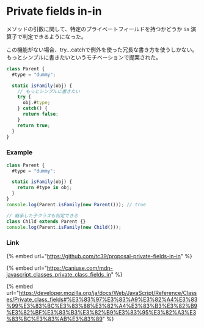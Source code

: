 # Private fields in-in

メソッドの引数に関して、特定のプライベートフィールドを持つかどうか `in` 演算子で判定できるようになった。

この機能がない場合、try...catchで例外を使った冗長な書き方を使うしかない。もっとシンプルに書きたいというモチベーションで提案された。

```javascript
class Parent {
  #type = "dummy";

  static isFamily(obj) {
    // もっとシンプルに書きたい
    try {
      obj.#type;
    } catch() {
      return false;
    }
    return true;
  }
}
```

### Example

```javascript
class Parent {
  #type = "dummy";

  static isFamily(obj) {
    return #type in obj;
  }
}
console.log(Parent.isFamily(new Parent())); // true

// 継承した子クラスも判定できる
class Child extends Parent {}
console.log(Parent.isFamily(new Child()));
```

### Link

{% embed url="https://github.com/tc39/proposal-private-fields-in-in" %}

{% embed url="https://caniuse.com/mdn-javascript_classes_private_class_fields_in" %}

{% embed url="https://developer.mozilla.org/ja/docs/Web/JavaScript/Reference/Classes/Private_class_fields#%E3%83%97%E3%83%A9%E3%82%A4%E3%83%99%E3%83%BC%E3%83%88%E3%82%A4%E3%83%B3%E3%82%B9%E3%82%BF%E3%83%B3%E3%82%B9%E3%83%95%E3%82%A3%E3%83%BC%E3%83%AB%E3%83%89" %}
